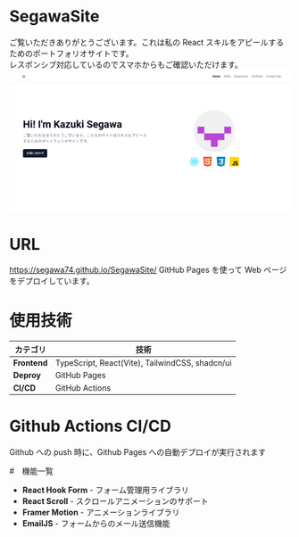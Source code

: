 # SegawaSite

ご覧いただきありがとうございます。これは私の React スキルをアピールするためのポートフォリオサイトです。<br >
レスポンシブ対応しているのでスマホからもご確認いただけます。
![Site Image](./public/assets/images/site-02.png)

# URL

https://segawa74.github.io/SegawaSite/
GitHub Pages を使って Web ページをデプロイしています。

# 使用技術

| カテゴリ     | 技術                                            |
| ------------ | ----------------------------------------------- |
| **Frontend** | TypeScript, React(Vite), TailwindCSS, shadcn/ui |
| **Deproy**   | GitHub Pages                                    |
| **CI/CD**    | GitHub Actions                                  |

# Github Actions CI/CD

Github への push 時に、Github Pages への自動デプロイが実行されます

#　機能一覧

- **React Hook Form** - フォーム管理用ライブラリ
- **React Scroll** - スクロールアニメーションのサポート
- **Framer Motion** - アニメーションライブラリ
- **EmailJS** - フォームからのメール送信機能
